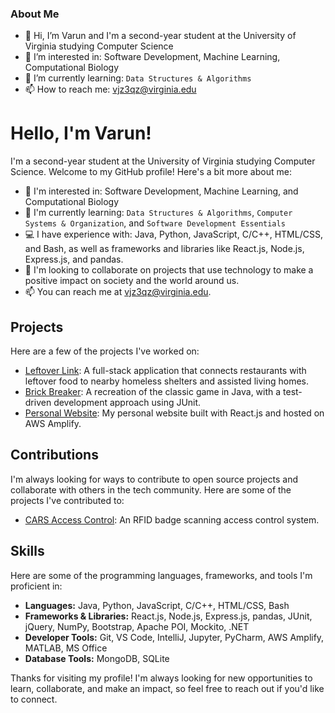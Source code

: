 <h3> About Me</h3>

- 👋 Hi, I’m Varun and I'm a second-year student at the University of Virginia studying Computer Science
- 👀 I’m interested in: Software Development, Machine Learning, Computational Biology
- 🌱 I’m currently learning: ```Data Structures & Algorithms```
- 📫 How to reach me: vjz3qz@virginia.edu



# Hello, I'm Varun!

I'm a second-year student at the University of Virginia studying Computer Science. Welcome to my GitHub profile! Here's a bit more about me:

- 👀 I'm interested in: Software Development, Machine Learning, and Computational Biology
- 🌱 I'm currently learning: ```Data Structures & Algorithms```, ```Computer Systems & Organization```, and ```Software Development Essentials```
- 💻 I have experience with: Java, Python, JavaScript, C/C++, HTML/CSS, and Bash, as well as frameworks and libraries like React.js, Node.js, Express.js, and pandas.
- 🤝 I'm looking to collaborate on projects that use technology to make a positive impact on society and the world around us.
- 📫 You can reach me at vjz3qz@virginia.edu.

## Projects

Here are a few of the projects I've worked on:

- [Leftover Link](https://github.com/vjz3qz/leftover-link): A full-stack application that connects restaurants with leftover food to nearby homeless shelters and assisted living homes.
- [Brick Breaker](https://github.com/vjz3qz/brick-breaker): A recreation of the classic game in Java, with a test-driven development approach using JUnit.
- [Personal Website](https://github.com/vjz3qz/personal-website): My personal website built with React.js and hosted on AWS Amplify.

## Contributions

I'm always looking for ways to contribute to open source projects and collaborate with others in the tech community. Here are some of the projects I've contributed to:

- [CARS Access Control]([https://github.com/freeCodeCamp/freeCodeCamp](https://gitlab.com/charlottesville-albemarle-rescue-squad/carsac)): An RFID badge scanning access control system. 

## Skills

Here are some of the programming languages, frameworks, and tools I'm proficient in:

- **Languages:** Java, Python, JavaScript, C/C++, HTML/CSS, Bash
- **Frameworks & Libraries:** React.js, Node.js, Express.js, pandas, JUnit, jQuery, NumPy, Bootstrap, Apache POI, Mockito, .NET
- **Developer Tools:** Git, VS Code, IntelliJ, Jupyter, PyCharm, AWS Amplify, MATLAB, MS Office
- **Database Tools:** MongoDB, SQLite

Thanks for visiting my profile! I'm always looking for new opportunities to learn, collaborate, and make an impact, so feel free to reach out if you'd like to connect.



</a>
<!---
vjz3qz/vjz3qz is a ✨ special ✨ repository because its `README.md` (this file) appears on your GitHub profile.
You can click the Preview link to take a look at your changes.

ADD THIS LINKED IN Image
<a href="https://www.linkedin.com/in/varunpasupuleti/">
  <img align="left" alt="Varun's LinkedIn" width="22px" src="https://raw.githubusercontent.com/peterthehan/peterthehan/master/assets/linkedin.svg" />
  
  OR THIS
  </a> <a href="https://www.linkedin.com/in/varunpasupuleti/"><img src="https://img.shields.io/badge/linkedin-%230077B5.svg?&style=for-the-badge&logo=linkedin&logoColor=white" height=25></a>
--->
